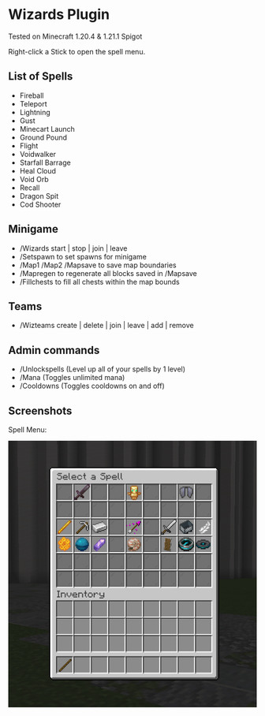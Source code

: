 # Wizards Plugin
Tested on Minecraft 1.20.4 & 1.21.1 Spigot

Right-click a Stick to open the spell menu.

## List of Spells
* Fireball
* Teleport
* Lightning
* Gust
* Minecart Launch
* Ground Pound
* Flight
* Voidwalker
* Starfall Barrage
* Heal Cloud
* Void Orb
* Recall
* Dragon Spit
* Cod Shooter

## Minigame
* /Wizards start | stop | join | leave
* /Setspawn to set spawns for minigame
* /Map1 /Map2 /Mapsave to save map boundaries
* /Mapregen to regenerate all blocks saved in /Mapsave
* /Fillchests to fill all chests within the map bounds

## Teams
* /Wizteams create | delete | join | leave | add | remove

## Admin commands
* /Unlockspells (Level up all of your spells by 1 level)
* /Mana (Toggles unlimited mana)
* /Cooldowns (Toggles cooldowns on and off)

## Screenshots
Spell Menu:

![Spell Menu](images/1.png)

